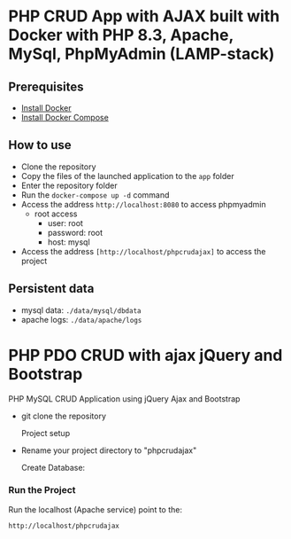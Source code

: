 # PHP CRUD App with AJAX built with Docker with PHP 8.3, Apache, MySql, PhpMyAdmin (LAMP-stack)

## Prerequisites

- [Install Docker](https://docs.docker.com/install/)
- [Install Docker Compose](https://docs.docker.com/compose/install/)

## How to use

- Clone the repository
- Copy the files of the launched application to the `app` folder
- Enter the repository folder
- Run the `docker-compose up -d` command
- Access the address `http://localhost:8080` to access phpmyadmin
  - root access
    - user: root
    - password: root
    - host: mysql
- Access the address `[http://localhost/phpcrudajax]` to access the project

## Persistent data

- mysql data: `./data/mysql/dbdata`
- apache logs: `./data/apache/logs`

# PHP PDO CRUD with ajax jQuery and Bootstrap

PHP MySQL CRUD Application using jQuery Ajax and Bootstrap

- git clone the repository

  Project setup
- Rename your project directory to "phpcrudajax"

  Create Database:


### Run the Project

Run the localhost (Apache service)
point to the:

```sh
http://localhost/phpcrudajax

```


